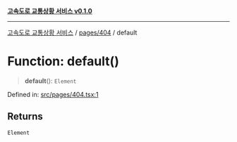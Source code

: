 [**고속도로 교통상황 서비스 v0.1.0**](../../../README.md)

***

[고속도로 교통상황 서비스](../../../modules.md) / [pages/404](../README.md) / default

# Function: default()

> **default**(): `Element`

Defined in: [src/pages/404.tsx:1](https://github.com/ksheyon123/road-status-preview/blob/d56258a23fae54155a9cd30000ae39fff6269a67/src/pages/404.tsx#L1)

## Returns

`Element`
